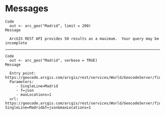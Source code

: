 # Messages

    Code
      out <- arc_geo("Madrid", limit = 200)
    Message
      
      ArcGIS REST API provides 50 results as a maximum.  Your query may be incomplete

---

    Code
      out <- arc_geo("Madrid", verbose = TRUE)
    Message
      
      Entry point: https://geocode.arcgis.com/arcgis/rest/services/World/GeocodeServer/findAddressCandidates?
      Parameters:
         - SingleLine=Madrid
         - f=json
         - maxLocations=1
      url: https://geocode.arcgis.com/arcgis/rest/services/World/GeocodeServer/findAddressCandidates?SingleLine=Madrid&f=json&maxLocations=1


